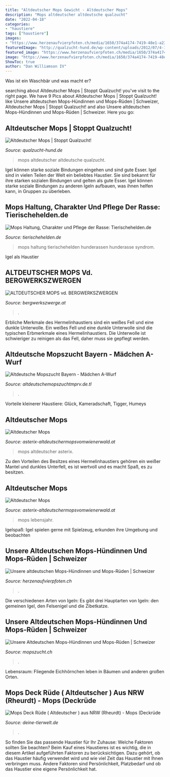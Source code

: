 ```yaml
---
title: "Altdeutscher Mops Gewicht - Altdeutscher Mops"
description: "Mops altdeutscher altdeutsche qualzucht"
date: "2022-04-18"
categories:
- "haustiere"
tags: ["haustiere"]
images:
- "https://www.herzenaufvierpfoten.ch/media/1650/374a4174-7419-48e1-a23b-5b1497d6673d.jpeg?crop=0.0000000000000012631870857957,0.068333333333333246,0,0.51500000000000068&amp;cropmode=percentage&amp;format=jpg&amp;quality=80"
featuredImage: "http://qualzucht-hund.de/wp-content/uploads/2012/07/4-1024x835.jpg"
featured_image: "https://www.herzenaufvierpfoten.ch/media/1650/374a4174-7419-48e1-a23b-5b1497d6673d.jpeg?crop=0.0000000000000012631870857957,0.068333333333333246,0,0.51500000000000068&amp;cropmode=percentage&amp;format=jpg&amp;quality=80"
image: "https://www.herzenaufvierpfoten.ch/media/1650/374a4174-7419-48e1-a23b-5b1497d6673d.jpeg?crop=0.0000000000000012631870857957,0.068333333333333246,0,0.51500000000000068&amp;cropmode=percentage&amp;format=jpg&amp;quality=80"
ShowToc: true
author: "Dan Williamson IV"
---
```



Was ist ein Waschbär und was macht er?

	

		
searching about Altdeutscher Mops | Stoppt Qualzucht! you've visit to the right page. We have 9 Pics about Altdeutscher Mops | Stoppt Qualzucht! like Unsere altdeutschen Mops-Hündinnen und Mops-Rüden | Schweizer, Altdeutscher Mops | Stoppt Qualzucht! and also Unsere altdeutschen Mops-Hündinnen und Mops-Rüden | Schweizer. Here you go:
		
    
## Altdeutscher Mops | Stoppt Qualzucht!

<img loading=lazy src="http://qualzucht-hund.de/wp-content/uploads/2012/07/4-1024x835.jpg" onerror="this.onerror=null;this.src='https://tse3.mm.bing.net/th?id=OIP.zPPRE2Y097UPJW1eE6rDVQHaGC&amp;pid=15.1';" alt="Altdeutscher Mops | Stoppt Qualzucht!">

_Source: qualzucht-hund.de_

>mops altdeutscher altdeutsche qualzucht. 

	

Igel können starke soziale Bindungen eingehen und sind gute Esser.
Igel sind in vielen Teilen der Welt ein beliebtes Haustier. Sie sind bekannt für ihre starken sozialen Bindungen und gelten als gute Esser. Igel können starke soziale Bindungen zu anderen Igeln aufbauen, was ihnen helfen kann, in Gruppen zu überleben.

    
## Mops Haltung, Charakter Und Pflege Der Rasse: Tierischehelden.de

<img loading=lazy src="https://www.tierischehelden.de/wp-content/uploads/Mops-Hunde-768x528.jpg" onerror="this.onerror=null;this.src='https://tse3.mm.bing.net/th?id=OIP.xc1l3B9LNbym66wS6WY2wgHaFF&amp;pid=15.1';" alt="Mops Haltung, Charakter und Pflege der Rasse: Tierischehelden.de">

_Source: tierischehelden.de_

>mops haltung tierischehelden hunderassen hunderasse syndrom. 

	

Igel als Haustier

    
## ALTDEUTSCHER MOPS Vd. BERGWERKSZWERGEN

<img loading=lazy src="https://file1.hpage.com/008848/11/bilder/1612808760945.png" onerror="this.onerror=null;this.src='https://tse3.mm.bing.net/th?id=OIP.VhJXHACPDsTXUm8byE3FpwAAAA&amp;pid=15.1';" alt="ALTDEUTSCHER MOPS vd. BERGWERKSZWERGEN">

_Source: bergwerkszwerge.at_

>. 

	

Erbliche Merkmale des Hermelinhaustiers sind ein weißes Fell und eine dunkle Unterwolle.
Ein weißes Fell und eine dunkle Unterwolle sind die typischen Erbmerkmale eines Hermelinhaustiers. Die Unterwolle ist schwieriger zu reinigen als das Fell, daher muss sie gepflegt werden.

    
## Altdeutsche Mopszucht Bayern - Mädchen A-Wurf

<img loading=lazy src="https://img.webme.com/pic/a/altdeutschemopszuchtmprv/20130424_120732.jpg" onerror="this.onerror=null;this.src='https://tse1.mm.bing.net/th?id=OIP.Oop_vTQGoxuaz0nVDSZ3egAAAA&amp;pid=15.1';" alt="Altdeutsche Mopszucht Bayern - Mädchen A-Wurf">

_Source: altdeutschemopszuchtmprv.de.tl_

>. 

	

Vorteile kleinerer Haustiere: Glück, Kameradschaft, Tigger, Humeys

    
## Altdeutscher Mops

<img loading=lazy src="https://www.asterix-altdeutschermopsvomwienerwald.at/s/cc_images/teaserbox_7862228.jpg?t=1417269025" onerror="this.onerror=null;this.src='https://tse2.mm.bing.net/th?id=OIP.wXzHYffA-DuDC94RSE65JwHaFj&amp;pid=15.1';" alt="Altdeutscher Mops">

_Source: asterix-altdeutschermopsvomwienerwald.at_

>mops altdeutscher asterix. 

	

Zu den Vorteilen des Besitzes eines Hermelinhaustiers gehören ein weißer Mantel und dunkles Unterfell, es ist wertvoll und es macht Spaß, es zu besitzen.

    
## Altdeutscher Mops

<img loading=lazy src="https://www.asterix-altdeutschermopsvomwienerwald.at/s/cc_images/teaserbox_14090907.JPG?t=1432551319" onerror="this.onerror=null;this.src='https://tse3.mm.bing.net/th?id=OIP.gHcHYdYymEqmU8BrxkQNzAHaFQ&amp;pid=15.1';" alt="Altdeutscher Mops">

_Source: asterix-altdeutschermopsvomwienerwald.at_

>mops lebensjahr. 

	

Igelspaß: Igel spielen gerne mit Spielzeug, erkunden ihre Umgebung und beobachten

    
## Unsere Altdeutschen Mops-Hündinnen Und Mops-Rüden | Schweizer

<img loading=lazy src="https://www.herzenaufvierpfoten.ch/media/1650/374a4174-7419-48e1-a23b-5b1497d6673d.jpeg?crop=0.0000000000000012631870857957,0.068333333333333246,0,0.51500000000000068&amp;cropmode=percentage&amp;format=jpg&amp;quality=80" onerror="this.onerror=null;this.src='https://tse2.mm.bing.net/th?id=OIP.Ig-WVnYR3TokxHSF6ukMNgHaEH&amp;pid=15.1';" alt="Unsere altdeutschen Mops-Hündinnen und Mops-Rüden | Schweizer">

_Source: herzenaufvierpfoten.ch_

>. 

	

Die verschiedenen Arten von Igeln: Es gibt drei Hauptarten von Igeln: den gemeinen Igel, den Felsenigel und die Zibetkatze.

    
## Unsere Altdeutschen Mops-Hündinnen Und Mops-Rüden | Schweizer

<img loading=lazy src="https://www.mopszucht.ch/media/1492/guiness.jpeg?crop=0,0.06876310272536687,0,0.071698113207547237&amp;cropmode=percentage&amp;format=jpg&amp;quality=80" onerror="this.onerror=null;this.src='https://tse1.mm.bing.net/th?id=OIP.cKgaGPwoaT0w6BNgDfjOlwHaEH&amp;pid=15.1';" alt="Unsere Altdeutschen Mops-Hündinnen und Mops-Rüden | Schweizer">

_Source: mopszucht.ch_

>. 

	

Lebensraum: Fliegende Eichhörnchen leben in Bäumen und anderen großen Orten.

    
## Mops Deck Rüde ( Altdeutscher ) Aus NRW (Rheurdt) - Mops (Deckrüde

<img loading=lazy src="https://www.deine-tierwelt.de/fotos/124862366_760x570.jpg" onerror="this.onerror=null;this.src='https://tse1.mm.bing.net/th?id=OIP.dUtnU_ZKbzqWNjO21booLwHaFj&amp;pid=15.1';" alt="Mops Deck Rüde ( Altdeutscher ) aus NRW (Rheurdt) - Mops (Deckrüde">

_Source: deine-tierwelt.de_

>. 

	

So finden Sie das passende Haustier für Ihr Zuhause: Welche Faktoren sollten Sie beachten?
Beim Kauf eines Haustieres ist es wichtig, die in diesem Artikel aufgeführten Faktoren zu berücksichtigen. Dazu gehört, ob das Haustier häufig verwendet wird und wie viel Zeit das Haustier mit Ihnen verbringen muss. Andere Faktoren sind Persönlichkeit, Platzbedarf und ob das Haustier eine eigene Persönlichkeit hat.

